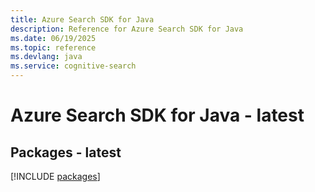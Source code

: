 ```yaml
---
title: Azure Search SDK for Java
description: Reference for Azure Search SDK for Java
ms.date: 06/19/2025
ms.topic: reference
ms.devlang: java
ms.service: cognitive-search
---
```

# Azure Search SDK for Java - latest
## Packages - latest
[!INCLUDE [packages](search-index.md)]